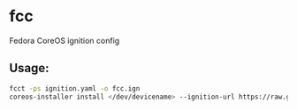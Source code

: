 # fcc
Fedora CoreOS ignition config

## Usage:
```bash
fcct -ps ignition.yaml -o fcc.ign
coreos-installer install </dev/devicename> --ignition-url https://raw.githubusercontent.com/fimreal/fcc/main/ignition.yaml
```
